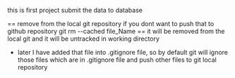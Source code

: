 this is first project
submit the data to database

== remove from the local git repository if you dont want to push that to github repository
git rm --cached file_Name
== it will be removed from the local git and it will be untracked in working directory

- later I have added that file into .gitignore file, so by default git will ignore those files which are in .gitignore file and push other files to git local repository
